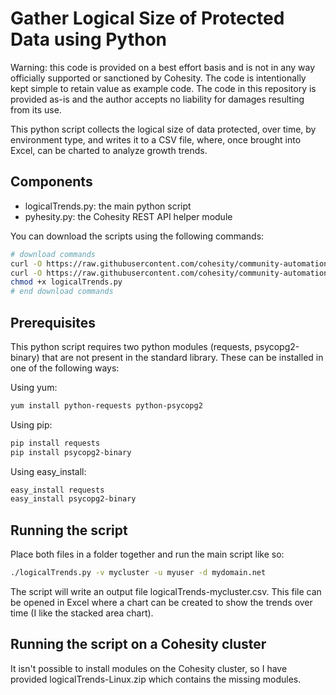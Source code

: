 # Gather Logical Size of Protected Data using Python

Warning: this code is provided on a best effort basis and is not in any way officially supported or sanctioned by Cohesity. The code is intentionally kept simple to retain value as example code. The code in this repository is provided as-is and the author accepts no liability for damages resulting from its use.

This python script collects the logical size of data protected, over time, by environment type, and writes it to a CSV file, where, once brought into Excel, can be charted to analyze growth trends.

## Components

* logicalTrends.py: the main python script
* pyhesity.py: the Cohesity REST API helper module

You can download the scripts using the following commands:

```bash
# download commands
curl -O https://raw.githubusercontent.com/cohesity/community-automation-samples/main/reports/groot/logicalTrends/python/logicalTrends.py
curl -O https://raw.githubusercontent.com/cohesity/community-automation-samples/main/python/pyhesity.py
chmod +x logicalTrends.py
# end download commands
```

## Prerequisites

This python script requires two python modules (requests, psycopg2-binary) that are not present in the standard library. These can be installed in one of the following ways:

Using yum:

```bash
yum install python-requests python-psycopg2
```

Using pip:

```bash
pip install requests
pip install psycopg2-binary
```

Using easy_install:

```bash
easy_install requests
easy_install psycopg2-binary
```

## Running the script

Place both files in a folder together and run the main script like so:

```bash
./logicalTrends.py -v mycluster -u myuser -d mydomain.net
```

The script will write an output file logicalTrends-mycluster.csv. This file can be opened in Excel where a chart can be created to show the trends over time (I like the stacked area chart).

## Running the script on a Cohesity cluster

It isn't possible to install modules on the Cohesity cluster, so I have provided logicalTrends-Linux.zip which contains the missing modules.
